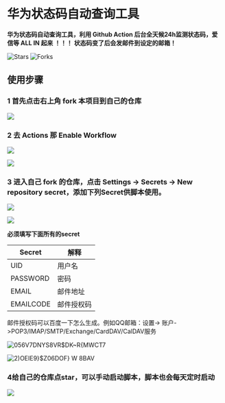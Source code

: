 # 华为状态码自动查询工具
**华为状态码自动查询工具，利用 Github Action 后台全天候24h监测状态码，爱信等 ALL IN 起来 ！！！**
**状态码变了后会发邮件到设定的邮箱！**

![Stars](https://img.shields.io/github/stars/zgzhengSEU/HWStatusCodeAutoQuery.svg)
![Forks](https://img.shields.io/github/forks/zgzhengSEU/HWStatusCodeAutoQuery.svg)

## 使用步骤

### 1 首先点击右上角 fork 本项目到自己的仓库
  
  ![](https://cdn.jsdelivr.net/gh/zgzhengSEU/imagebed/Image/202211102351300.png)

### 2 去 Actions 那 Enable Workflow

![](https://cdn.jsdelivr.net/gh/zgzhengSEU/imagebed/Image/202211102359648.png)

![](https://cdn.jsdelivr.net/gh/zgzhengSEU/imagebed/Image/202211110000533.png)

### 3 进入自己 fork 的仓库，点击 Settings -> Secrets -> New repository secret，添加下列Secret供脚本使用。

![](https://cdn.jsdelivr.net/gh/zgzhengSEU/imagebed/Image/202211110006864.png)

![](https://cdn.jsdelivr.net/gh/zgzhengSEU/imagebed/Image/202211110007092.png)

**必须填写下面所有的secret**

| Secret     | 解释                                                         |
| ---------- | ------------------------------------------------------------ |
| UID        | 用户名                                                       |
| PASSWORD   | 密码                                                         |
| EMAIL      | 邮件地址                                                     |
| EMAILCODE  | 邮件授权码                                                   |

邮件授权码可以百度一下怎么生成。例如QQ邮箱：设置-> 账户->POP3/IMAP/SMTP/Exchange/CardDAV/CalDAV服务

![056V7DNYS8VR$DK~R{MWCT7](https://user-images.githubusercontent.com/62554593/201148676-796927c2-2e98-4208-8763-ca5bbefbf902.png)

![2)OEIE9}$Z06DOF} W 8BAV](https://user-images.githubusercontent.com/62554593/201148533-27fb2038-8588-49de-97b0-dac2f86d9565.png)


### 4给自己的仓库点star，可以手动启动脚本，脚本也会每天定时启动

![](https://cdn.jsdelivr.net/gh/zgzhengSEU/imagebed/Image/202211110003041.png)

